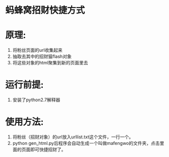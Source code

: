 蚂蜂窝招财快捷方式
=================

原理:
=======
1. 将粉丝页面的url收集起来
2. 抽取去其中的招财猫flash对象
3. 将这些对象的html聚集到新的页面里去

运行前提:
=========
1. 安装了python2.7解释器

使用方法:
=======
1. 将粉丝（招财对象）的url放入urllist.txt这个文件，一行一个。
2. python gen_html.py后程序会自动生成一个叫做mafengwo的文件夹，点击里面的页面即可快捷招财了。
